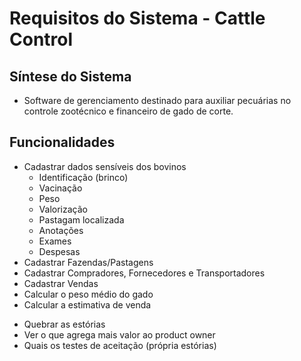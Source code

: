 # Requisitos do Sistema - Cattle Control

## Síntese do Sistema

* Software de gerenciamento destinado para auxiliar pecuárias no controle zootécnico e financeiro de gado de corte.

## Funcionalidades

* Cadastrar dados sensíveis dos bovinos
    * Identificação (brinco)
    * Vacinação
    * Peso
    * Valorização
    * Pastagam localizada
    * Anotações
    * Exames
    * Despesas
* Cadastrar Fazendas/Pastagens
* Cadastrar Compradores, Fornecedores e Transportadores
* Cadastrar Vendas
* Calcular o peso médio do gado
* Calcular a estimativa de venda


- Quebrar as estórias
- Ver o que agrega mais valor ao product owner
- Quais os testes de aceitação (própria estórias) 